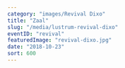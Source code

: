```yaml
---
category: "images/Revival Dixo"
title: "Zaal"
slug: "/media/lustrum-revival-dixo"
eventID: "revival"
featuredImage: "revival-dixo.jpg"
date: "2018-10-23"
sort: 600
---
```


